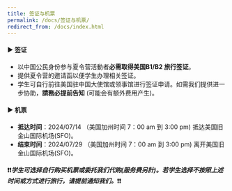 ```yaml
---
title: 签证与机票
permalink: /docs/签证与机票/
redirect_from: /docs/index.html
---
```


#### ▶︎ 签证

* 以中国公民身份参与夏令营活動者**必需取得美国B1/B2 旅行签证**。 <br>
* 提供夏令营的邀请函以便学生办理相关签证。<br>
* 学生可自行前往美国驻中国大使馆或领事馆进行签证申请。如需我们提供进一步协助，**請務必提前告知** (可能会有额外费用产生)。<br>

#### ▶︎ 机票

* **抵达时间**：2024/07/14 （美国加州时间 7：00 am 到 3:00 pm) 抵达美国旧金山国际机场(SFO)。
* **结束时间**：2024/07/29 （美国加州时间 7：00 am 到 3:00 pm) 离开美国旧金山国际机场(SFO)。

#### ❗️❗️*学生可选择自行购买机票或委托我们代购(服务费另計)。若学生选择不按照上述时间或方式进行旅行，请提前通知我们。*❗️❗️
